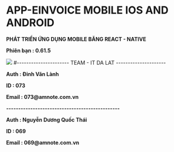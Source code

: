 # APP-EINVOICE MOBILE IOS AND ANDROID
<p><b>PHÁT TRIỂN ỨNG DỤNG MOBILE BĂNG REACT - NATIVE</b></p>
<p><b>Phiên bạn : 0.61.5</b></p>
<img src="https://ameinvoice.vn/wp-content/uploads/2020/04/logo-am-e-invoice-update.png"/>
#---------------------- TEAM - IT DA LAT ---------------------
<p><b>Auth : Đinh Văn Lành</b></p>                            
<p><b>ID : 073</b></p>                                        
<p><b>Email : 073@amnote.com.vn</b></p>                       
<p><b>-----------------------------------------------</b></p> 
<p><b>Auth : Nguyễn Dương Quốc Thái</b></p>                   
<p><b>ID : 069</b></p>                                        
<p><b>Email : 069@amnote.com.vn</b></p>                       

